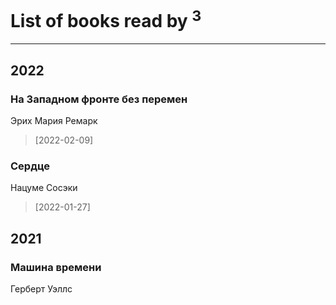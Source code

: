 # List of books read by [](https://plus.google.com/u/0/104714960785244441663/)<sup>3</sup>
---

## 2022

### На Западном фронте без перемен
Эрих Мария Ремарк
> [2022-02-09] 


### Сердце
Нацуме Сосэки
> [2022-01-27] 



## 2021

### Машина времени
Герберт Уэллс



